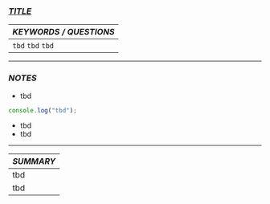 ### [_TITLE_]()

| _KEYWORDS / QUESTIONS_ |
| :--------------------- |
| `tbd` `tbd` `tbd`      |

---

### _NOTES_

- tbd

```js
console.log("tbd");
```

- tbd
- tbd

---

| _SUMMARY_ |
| :-------- |
| tbd       |
| tbd       |
